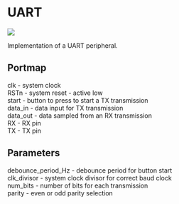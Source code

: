 # UART
![](https://img.shields.io/badge/Development-Ongoing-green)

Implementation of a UART peripheral.

## Portmap
clk      - system clock  
RSTn     - system reset - active low  
start    - button to press to start a TX transmission  
data_in  - data input for TX transmission  
data_out - data sampled from an RX transmission  
RX       - RX pin  
TX       - TX pin  

## Parameters
debounce_period_Hz - debounce period for button start  
clk_divisor        - system clock divisor for correct baud clock  
num_bits           - number of bits for each transmission  
parity             - even or odd parity selection  
